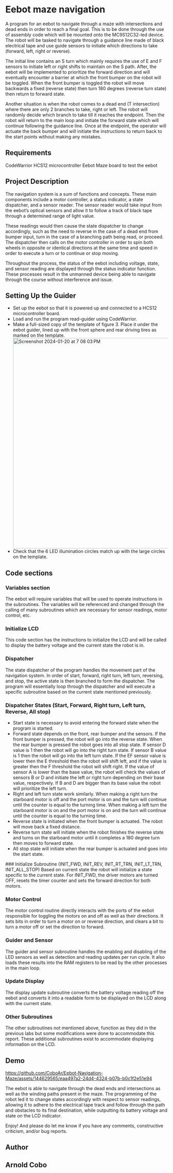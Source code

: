 # Eebot maze navigation

A program for an eebot to navigate through a maze with intersections and dead ends in order to reach a final goal. This is to be done through the use of
assembly code which will be mounted onto the MC9S12C32-led device. The robot will be tasked
to navigate through a guidance line made of black electrical tape and use guide sensors to initiate
which directions to take (forward, left, right or reverse).  

The initial line contains an S turn which mainly requires the use of E and F sensors to initiate left or right shifts to maintain on the S path.
After, the eebot will be implemented to prioritize the forward direction and will eventually
encounter a barrier at which the front bumper on the robot will be toggled. When the front
bumper is toggled the robot will move backwards a fixed (reverse state) then turn 180 degrees
(reverse turn state) then return to forward state.   

Another situation is when the robot comes to a dead end (T intersection) where there are only 2 branches to take, right or left. The robot will
randomly decide which branch to take till it reaches the endpoint. Then the robot will return to
the main loop and initiate the forward state which will continue following the guidance line.
Once at the endpoint, the operator will actuate the back bumper and will initiate the instructions
to return back to the start points without making any mistakes.       

## Requirements 
CodeWarrior
HCS12 microcontroller
Eebot
Maze board to test the eebot

## Project Description  

The navigation system is a sum of functions and concepts. These main components include a motor controller, a status
indicator, a state dispatcher, and a sensor reader. The sensor reader would take input from the
eebot’s optical sensors and allow it to follow a track of black tape through a determined range of
light value.   

These readings would then cause the state dispatcher to change accordingly, such as
the need to reverse in the case of a dead end from bumper input, turn in the case of a branching
path being read, or proceed. The dispatcher then calls on the motor controller in order to spin
both wheels in opposite or identical directions at the same time and speed in order to execute a
turn or to continue or stop moving.   

Throughout the process, the status of the eebot including
voltage, state, and sensor reading are displayed through the status indicator function. These
processes result in the unmanned device being able to navigate through the course without
interference and issue.


## Setting Up the Guider

<uL>
  <li>Set up the eebot so that it is powered up and connected to a HCS12 microcontroller board.</li>
  <li>Load and run the program read-guider using CodeWarrior.</li>
  <li>Make a full-sized copy of the template of figure 3. Place it under the eebot guider, lined up with the front
sphere and rear driving tires as marked on the template.</li>

  <img width="654" alt="Screenshot 2024-01-20 at 7 08 03 PM" src="https://github.com/CoboAr/Eebot-Navigation-Maze/assets/144629565/5652da1e-0e7d-4ade-b154-414908d0bc8b">

<li>Check that the 6 LED illumination circles match up with the large circles on the template.</li>
</uL>

## Code sections

### Variables section

The eebot will require variables that will be used to operate instructions in the
subroutines. The variables will be referenced and changed through the calling of many
subroutines which are necessary for sensor readings, motor control, etc.

### Initialize LCD
This code section has the instructions to initialize the LCD and will be called to display
the battery voltage and the current state the robot is in.   

### Dispatcher 
The state dispatcher of the program handles the movement part of the navigation system.
In order of start, forward, right turn, left turn, reversing, and stop, the active state is then
branched to form the dispatcher. The program will essentially loop through the dispatcher and
will execute a specific subroutine based on the current state mentioned previously. 

### Dispatcher States (Start, Forward, Right turn, Left turn, Reverse, All stop)
<ul>
  <li>Start state is necessary to avoid entering the forward state when the program is started.</li>
  <li>Forward state depends on the front, rear bumper and the sensors. If the front bumper is pressed,
the robot will go into the reverse state. When the rear bumper is pressed the robot goes into all
stop state. If sensor D value is 1 then the robot will go into the right turn state. If sensor B value
is 1 then the robot will go into the left turn state. If the EF sensor value is lower then the E
threshold then the robot will shift left, and if the value is greater then the F threshold the robot
will shift right. If the value of sensor A is lower than the base value, the robot will check the
values of sensors B or D and initiate the left or right turn depending on their base value,
respectively. If B and D are bigger than its base value the robot will prioritize the left turn.</li>
  <li>Right and left turn state work similarly. When making a right turn the starboard motor is off and
the port motor is on and the turn will continue until the counter is equal to the turning time.
When making a left turn the starboard motor is on and the port motor is on and the turn will
continue until the counter is equal to the turning time.</li>
  <li>Reverse state is initiated when the front bumper is actuated. The robot will move back a fixed
distance.</li>
  <li>Reverse turn state will initiate when the robot finishes the reverse state and turns on the starboard
motor until it completes a 180 degree turn then moves to forward state.</li>
  <li>All stop state will initiate when the rear bumper is actuated and goes into the start state.</li>
</ul>
### Initialize Subroutine (INIT_FWD, INIT_REV, INIT_RT_TRN, INIT_LT_TRN, INIT_ALL_STOP)
Based on current state the robot will initialize a state specific to the current state. For
INIT_FWD, the driver motors are turned OFF, resets the timer counter and sets the forward
direction for both motors.

### Motor Control
The motor control routine directly interacts with the ports of the eebot responsible for
toggling the motors on and off as well as their directions. It sets bits in order to turn a motor on
or reverse direction, and clears a bit to turn a motor off or set the direction to forward.

### Guider and Sensor
The guider and sensor subroutine handles the enabling and disabling of the LED sensors
as well as detection and reading updates per run cycle. It also loads these results into the RAM
registers to be read by the other processes in the main loop.

### Update Display
The display update subroutine converts the battery voltage reading off the eebot and
converts it into a readable form to be displayed on the LCD along with the current state.

### Other Subroutines  

The other subroutines not mentioned above, function as they did in the previous labs but
some modifications were done to accommodate this report. These additional subroutines exist to
accommodate displaying information on the LCD.


## Demo


https://github.com/CoboAr/Eebot-Navigation-Maze/assets/144629565/eaa497a2-24d4-4324-b07b-b0c1f2e51e94



The eebot is able to navigate through the dead ends and intersections as well as the winding paths present in the maze. The
programming of the robot led it to change states accordingly with respect to sensor readings,
allowing it to adhere to the electrical tape track and follow through the path and obstacles to its
final destination, while outputting its battery voltage and state on the LCD indicator.


Enjoy! And please do let me know if you have any comments, constructive criticism, and/or bug reports.
## Author
## Arnold Cobo
